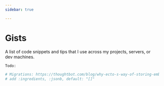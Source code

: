 ```yaml
---
sidebar: true

---
```

# Gists

A list of code snippets and tips that I use across my projects, servers, or dev machines.

```bash
Todo:

# Migrations: https://thoughtbot.com/blog/why-ecto-s-way-of-storing-embedded-lists-of-maps-makes-querying-hard
# add :ingredients, :jsonb, default: "[]"
```

<section-contents />